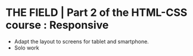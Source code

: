 # THE FIELD | Part 2 of the HTML-CSS course : Responsive

* Adapt the layout to screens for tablet and smartphone.
* Solo work

